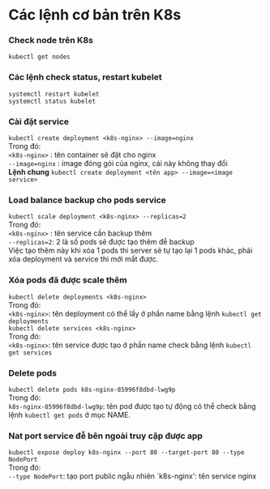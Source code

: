 # Các lệnh cơ bản trên K8s
### Check node trên K8s
`kubectl get nodes`  
### Các lệnh check status, restart kubelet
`systemctl restart kubelet`  
`systemctl status kubelet`  
### Cài đặt service
`kubectl create deployment <k8s-nginx> --image=nginx`  
Trong đó:  
`<k8s-nginx>` : tên container sẽ đặt cho nginx  
`--image=nginx` : image đóng gói của nginx, cái này không thay đổi  
**Lệnh chung**
`kubectl create deployment <tên app> --image=<image service>` 
### Load balance backup cho pods service
`kubectl scale deployment <k8s-nginx> --replicas=2`  
Trong đó:  
`<k8s-nginx>` : tên service cần backup thêm  
`--replicas=2`: 2 là số pods sẽ được tạo thêm đễ backup  
Việc tạo thêm này khi xóa 1 pods thì server sẽ tự tạo lại 1 pods khác, phải xóa deployment và service thì mới mất được.
### Xóa pods đã được scale thêm
`kubectl delete deployments <k8s-nginx>`  
Trong đó:  
`<k8s-nginx>`: tên deployment có thể lấy ở phần name bằng lệnh `kubectl get deployments`  
`kubectl delete services <k8s-nginx>`  
Trong đó:  
`<k8s-nginx>`: tên service được tạo ở phần name check bằng lệnh `kubectl get services`  
### Delete pods
`kubectl delete pods k8s-nginx-85996f8dbd-lwg9p`  
Trong đó:  
`k8s-nginx-85996f8dbd-lwg9p`: tên pod được tạo tự động có thể check bằng lệnh `kubectl get pods` ở mục NAME.  
### Nat port service đễ bên ngoài truy cập được app
`kubectl expose deploy k8s-nginx --port 80 --target-port 80 --type NodePort`  
Trong đó:  
`--type NodePort`: tạo port public ngẫu nhiên
`k8s-nginx': tên service nginx  








  


